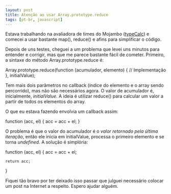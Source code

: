```yaml
---
layout: post
title: Atenção ao usar Array.prototype.reduce
tags: [pt-br, javascript]
---
```


Estava trabalhando na avaliadora de times do Mojambo ([typeCalc](http://github.com/mojambo/typecalc)) e comecei a usar bastante map(), reduce() e afins para simplificar o código.

Depois de uns testes, cheguei a um problema que levei uns minutos para entender e corrigir, mas que me parece bastante fácil de cometer. Primeiro, a sintaxe do método Array.prototype.reduce é:

Array.prototype.reduce(function (acumulador, elemento) {
	// Implementação
}, initialValue);

Tem mais dois parâmetros no callback (índice do elemento e o array sendo percorrido), mas não são necessários agora. O valor de acumulador é, inicialmente, _initialValue_. A ideia é utilizar reduce() para calcular um valor a partir de todos os elementos do array.

O que eu estava fazendo envolvia um callback assim:

function (acc, el) {
	acc = acc + el;
}

O problema é que o valor do acumulador é o *valor retornado pela última iteração*, então ele inicia em initialValue, processa o primeiro elemento e se torna _undefined_. A solução é simplória:

function (acc, el) {
	acc = acc + el;
	
	return acc;
}

Fiquei tão bravo por ter deixado isso passar que julguei necessário colocar um post na Internet a respeito. Espero ajudar alguém.